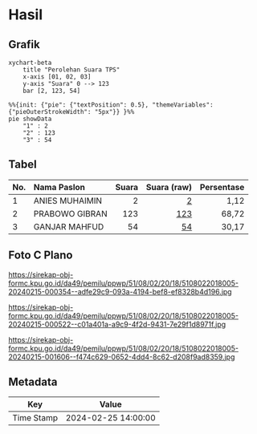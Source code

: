 # Hasil

## Grafik

```mermaid
xychart-beta
    title "Perolehan Suara TPS"
    x-axis [01, 02, 03]
    y-axis "Suara" 0 --> 123
    bar [2, 123, 54]
```

```mermaid
%%{init: {"pie": {"textPosition": 0.5}, "themeVariables": {"pieOuterStrokeWidth": "5px"}} }%%
pie showData
    "1" : 2
    "2" : 123
    "3" : 54
```

## Tabel

| No. | Nama Paslon    | Suara | Suara (raw) | Persentase |
|:--- |:-------------- | -----:| -----------:| ----------:|
| 1   | ANIES MUHAIMIN | 2     | [2][p-1]    | 1,12       |
| 2   | PRABOWO GIBRAN | 123   | [123][p-2]  | 68,72      |
| 3   | GANJAR MAHFUD  | 54    | [54][p-3]   | 30,17      |


[p-1]: https://github.com/gigit-pemilu/pemilu-2024-51-bali/blob/main/pilpres/hitung-suara/sub/51-bali/sub/08-buleleng/sub/02-seririt/sub/2018-pangkungparuk/sub/005-tps/sub/paslon-1.txt
[p-2]: https://github.com/gigit-pemilu/pemilu-2024-51-bali/blob/main/pilpres/hitung-suara/sub/51-bali/sub/08-buleleng/sub/02-seririt/sub/2018-pangkungparuk/sub/005-tps/sub/paslon-2.txt
[p-3]: https://github.com/gigit-pemilu/pemilu-2024-51-bali/blob/main/pilpres/hitung-suara/sub/51-bali/sub/08-buleleng/sub/02-seririt/sub/2018-pangkungparuk/sub/005-tps/sub/paslon-3.txt

## Foto C Plano

https://sirekap-obj-formc.kpu.go.id/da49/pemilu/ppwp/51/08/02/20/18/5108022018005-20240215-000354--adfe29c9-093a-4194-bef8-ef8328b4d196.jpg

https://sirekap-obj-formc.kpu.go.id/da49/pemilu/ppwp/51/08/02/20/18/5108022018005-20240215-000522--c01a401a-a9c9-4f2d-9431-7e29f1d8971f.jpg

https://sirekap-obj-formc.kpu.go.id/da49/pemilu/ppwp/51/08/02/20/18/5108022018005-20240215-001606--f474c629-0652-4dd4-8c62-d208f9ad8359.jpg


## Metadata

| Key        | Value               |
| ---------- | ------------------- |
| Time Stamp | 2024-02-25 14:00:00 |



